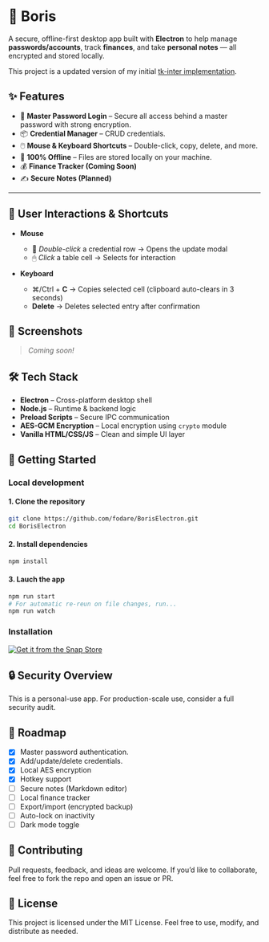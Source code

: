 # 🔐 Boris

A secure, offline-first desktop app built with **Electron** to help manage **passwords/accounts**, track **finances**, and take **personal notes** — all encrypted and stored locally.

This project is a updated version of my initial [tk-inter implementation](https://github.com/fodare/Boris).

## ✨ Features

- 🔐 **Master Password Login** – Secure all access behind a master password with strong encryption.
- 📦 **Credential Manager** – CRUD credentials.
- 🖱️ **Mouse & Keyboard Shortcuts** – Double-click, copy, delete, and more.
- 📁 **100% Offline** – Files are stored locally on your machine.
- 💰 **Finance Tracker (Coming Soon)**
- ✍️ **Secure Notes (Planned)**

---

## 🔁 User Interactions & Shortcuts

- **Mouse**
  - 🔁 *Double-click* a credential row → Opens the update modal
  - 🖱 *Click* a table cell → Selects for interaction

- **Keyboard**

  - ⌘/Ctrl + **C** → Copies selected cell (clipboard auto-clears in 3 seconds)
  - **Delete** → Deletes selected entry after confirmation

## 📸 Screenshots

> *Coming soon!*

## 🛠️ Tech Stack

- **Electron** – Cross-platform desktop shell
- **Node.js** – Runtime & backend logic
- **Preload Scripts** – Secure IPC communication
- **AES-GCM Encryption** – Local encryption using `crypto` module
- **Vanilla HTML/CSS/JS** – Clean and simple UI layer

## 🚀 Getting Started

### Local development

#### 1. Clone the repository

```bash
git clone https://github.com/fodare/BorisElectron.git
cd BorisElectron
```

#### 2. Install dependencies

```bash
npm install
```

#### 3. Lauch the app

```bash
npm run start
# For automatic re-reun on file changes, run...
npm run watch
```

### Installation

[![Get it from the Snap Store](https://snapcraft.io/en/dark/install.svg)](https://snapcraft.io/openops-boris)

## 🔒 Security Overview

This is a personal-use app. For production-scale use, consider a full security audit.

## 📌 Roadmap

- [x] Master password authentication.
- [x] Add/update/delete credentials.
- [x] Local AES encryption
- [x] Hotkey support
- [ ] Secure notes (Markdown editor)
- [ ] Local finance tracker
- [ ] Export/import (encrypted backup)
- [ ] Auto-lock on inactivity
- [ ] Dark mode toggle

## 🤝 Contributing

Pull requests, feedback, and ideas are welcome. If you’d like to collaborate, feel free to fork the repo and open an issue or PR.

## 📄 License

This project is licensed under the MIT License. Feel free to use, modify, and distribute as needed.
